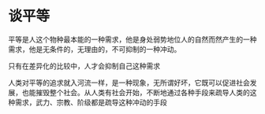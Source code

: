 # 谈平等

平等是人这个物种最本能的一种需求，他是身处弱势地位人的自然而然产生的一种需求，他是无条件的，无理由的，不可抑制的一种冲动。

只有在差异化的比较中，人才会抑制自己这种需求

人类对平等的追求就入河流一样，是一种现象，无所谓好坏，它既可以促进社会发展，也能摧毁整个社会。从人类有社会开始，不断地通过各种手段来疏导人类的这种需求，武力、宗教、阶级都是疏导这种冲动的手段